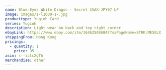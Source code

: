 ```yaml
---
name: Blue-Eyes White Dragon - Secret 15AX-JPY07 LP
image: images/s-l1600-1-.jpg
producttype: Yugioh Card
series: Yugioh
description: Light wear on back and top right corner
ebayLink: https://www.ebay.com/itm/164625086847?ssPageName=STRK:MESELX:IT&_trksid=p3984.m1555.l2649
shippingFrom: Hong Kong
pricings:
  - quantity: 1
    price: 95
asin: s--iclcXgTh
merchandise: other
---
```

